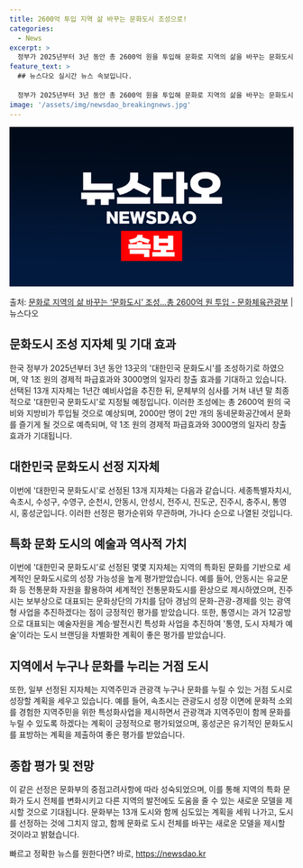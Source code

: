 ```yaml
---
title: 2600억 투입 지역 삶 바꾸는 문화도시 조성으로!
categories:
  - News
excerpt: >
  정부가 2025년부터 3년 동안 총 2600억 원을 투입해 문화로 지역의 삶을 바꾸는 문화도시를 조성한다. …
feature_text: >
  ## 뉴스다오 실시간 뉴스 속보입니다.

  정부가 2025년부터 3년 동안 총 2600억 원을 투입해 문화로 지역의 삶을 바꾸는 문화도시를 조성한다. …
image: '/assets/img/newsdao_breakingnews.jpg'
---
```


![뉴스다오 속보](/assets/img/newsdao_breakingnews.jpg)

<p>출처: <a href="https://newsdao.kr/2910" rel="dofollow">문화로 지역의 삶 바꾸는 ‘문화도시’ 조성…총 2600억 원 투입 - 문화체육관광부</a> | 뉴스다오</p>

<h2 data-ke-size="size26">문화도시 조성 지자체 및 기대 효과</h2>
<p data-ke-size="size16">한국 정부가 2025년부터 3년 동안 13곳의 '대한민국 문화도시'를 조성하기로 하였으며, 약 1조 원의 경제적 파급효과와 3000명의 일자리 창출 효과를 기대하고 있습니다. 선택된 13개 지자체는 1년간 예비사업을 추진한 뒤, 문체부의 심사를 거쳐 내년 말 최종적으로 '대한민국 문화도시'로 지정될 예정입니다. 이러한 조성에는 총 2600억 원의 국비와 지방비가 투입될 것으로 예상되며, 2000만 명이 2만 개의 동네문화공간에서 문화를 즐기게 될 것으로 예측되며, 약 1조 원의 경제적 파급효과와 3000명의 일자리 창출 효과가 기대됩니다.</p>

<h2 data-ke-size="size26">대한민국 문화도시 선정 지자체</h2>
<p data-ke-size="size16">이번에 '대한민국 문화도시'로 선정된 13개 지자체는 다음과 같습니다. 세종특별자치시, 속초시, 수성구, 수영구, 순천시, 안동시, 안성시, 전주시, 진도군, 진주시, 충주시, 통영시, 홍성군입니다. 이러한 선정은 평가순위와 무관하며, 가나다 순으로 나열된 것입니다.</p>

<h2 data-ke-size="size26">특화 문화 도시의 예술과 역사적 가치</h2>
<p data-ke-size="size16">이번에 '대한민국 문화도시'로 선정된 몇몇 지자체는 지역의 특화된 문화를 기반으로 세계적인 문화도시로의 성장 가능성을 높게 평가받았습니다. 예를 들어, 안동시는 유교문화 등 전통문화 자원을 활용하여 세계적인 전통문화도시를 환상으로 제시하였으며, 진주시는 보부상으로 대표되는 문화상단의 가치를 담아 경남의 문화-관광-경제를 잇는 광역형 사업을 추진하겠다는 점이 긍정적인 평가를 받았습니다. 또한, 통영시는 과거 12공방으로 대표되는 예술자원을 계승·발전시킨 특성화 사업을 추진하여 '통영, 도시 자체가 예술'이라는 도시 브랜딩을 차별화한 계획이 좋은 평가를 받았습니다.</p>

<h2 data-ke-size="size26">지역에서 누구나 문화를 누리는 거점 도시</h2>
<p data-ke-size="size16">또한, 일부 선정된 지자체는 지역주민과 관광객 누구나 문화를 누릴 수 있는 거점 도시로 성장할 계획을 세우고 있습니다. 예를 들어, 속초시는 관광도시 성장 이면에 문화적 소외를 경험한 지역주민을 위한 특성화사업을 제시하면서 관광객과 지역주민이 함께 문화를 누릴 수 있도록 하겠다는 계획이 긍정적으로 평가되었으며, 홍성군은 유기적인 문화도시를 표방하는 계획을 제출하여 좋은 평가를 받았습니다.</p>

<h2 data-ke-size="size26">종합 평가 및 전망</h2>
<p data-ke-size="size16">이 같은 선정은 문화부의 중점고려사항에 따라 성숙되었으며, 이를 통해 지역의 특화 문화가 도시 전체를 변화시키고 다른 지역의 발전에도 도움을 줄 수 있는 새로운 모델을 제시할 것으로 기대됩니다. 문화부는 13개 도시와 함께 심도있는 계획을 세워 나가고, 도시를 선정하는 것에 그치지 않고, 함께 문화로 도시 전체를 바꾸는 새로운 모델을 제시할 것이라고 밝혔습니다.</p> 

빠르고 정확한 뉴스를 원한다면? 바로, <a href="https://newsdao.kr" rel="dofollow">https://newsdao.kr</a>


    
